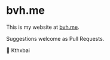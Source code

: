 # bvh.me

This is my website at [bvh.me](bvh.me).

Suggestions welcome as Pull Requests.

👋 Kthxbai
